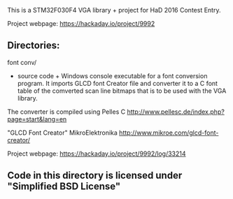 This is a STM32F030F4 VGA library + project for HaD 2016 Contest Entry.

Project webpage: 
https://hackaday.io/project/9992

Directories:
------------------------------------------------------------------------------
font conv/ 
- source code + Windows console executable for a font conversion program.
It imports GLCD font Creator file and converter it to a C font table
of the comverted scan line bitmaps that is to be used with the VGA library.

The converter is compiled using Pelles C
http://www.pellesc.de/index.php?page=start&lang=en

"GLCD Font Creator" MikroElektronika
http://www.mikroe.com/glcd-font-creator/

Project webpage:
https://hackaday.io/project/9992/log/33214

Code in this directory is licensed under "Simplified BSD License"
-------------------------------------------------------------------------------

